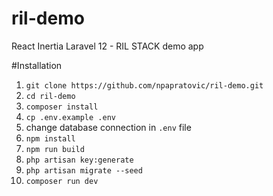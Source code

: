 # ril-demo
React Inertia Laravel 12 - RIL STACK demo app

#Installation

1) `git clone https://github.com/npapratovic/ril-demo.git`
2) `cd ril-demo`
3) `composer install`
4) `cp .env.example .env`
5) change database connection in `.env` file
6) `npm install`
7) `npm run build`
8) `php artisan key:generate`
9) `php artisan migrate --seed`
10) `composer run dev`